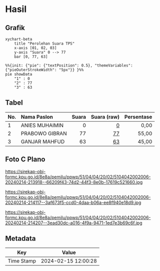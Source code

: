 # Hasil

## Grafik

```mermaid
xychart-beta
    title "Perolehan Suara TPS"
    x-axis [01, 02, 03]
    y-axis "Suara" 0 --> 77
    bar [0, 77, 63]
```

```mermaid
%%{init: {"pie": {"textPosition": 0.5}, "themeVariables": {"pieOuterStrokeWidth": "5px"}} }%%
pie showData
    "1" : 0
    "2" : 77
    "3" : 63
```

## Tabel

| No. | Nama Paslon    | Suara | Suara (raw) | Persentase |
|:--- |:-------------- | -----:| -----------:| ----------:|
| 1   | ANIES MUHAIMIN | 0     | [0][p-1]    | 0,00       |
| 2   | PRABOWO GIBRAN | 77    | [77][p-2]   | 55,00      |
| 3   | GANJAR MAHFUD  | 63    | [63][p-3]   | 45,00      |


[p-1]: https://github.com/gigit-pemilu/pemilu-2024-51-bali/blob/main/pilpres/hitung-suara/sub/51-bali/sub/04-gianyar/sub/04-tampaksiring/sub/2002-sanding/sub/006-tps/sub/paslon-1.txt
[p-2]: https://github.com/gigit-pemilu/pemilu-2024-51-bali/blob/main/pilpres/hitung-suara/sub/51-bali/sub/04-gianyar/sub/04-tampaksiring/sub/2002-sanding/sub/006-tps/sub/paslon-2.txt
[p-3]: https://github.com/gigit-pemilu/pemilu-2024-51-bali/blob/main/pilpres/hitung-suara/sub/51-bali/sub/04-gianyar/sub/04-tampaksiring/sub/2002-sanding/sub/006-tps/sub/paslon-3.txt

## Foto C Plano

https://sirekap-obj-formc.kpu.go.id/8e8a/pemilu/ppwp/51/04/04/20/02/5104042002006-20240214-213918--66209f43-74d2-44f3-8e0b-17619c521660.jpg

https://sirekap-obj-formc.kpu.go.id/8e8a/pemilu/ppwp/51/04/04/20/02/5104042002006-20240214-214117--3af673f5-ccd0-4daa-b06a-ee8f940e18d9.jpg

https://sirekap-obj-formc.kpu.go.id/8e8a/pemilu/ppwp/51/04/04/20/02/5104042002006-20240214-214207--3ead30dc-a016-4f9a-9471-1ed7e3b69c6f.jpg


## Metadata

| Key        | Value               |
| ---------- | ------------------- |
| Time Stamp | 2024-02-15 12:00:28 |



